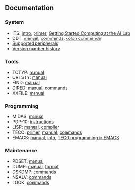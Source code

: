 ## Documentation

### System

- ITS: [intro](info/intro.29), [primer](_info_/its.primer),
  [Getting Started Computing at the AI Lab](ai_wp_235.pdf)
- DDT: [manual](info/ddt.33), [commands](_info_/ddtord.1462),
  [colon commands](_info_/ddt.:cmnds)
- [Supported peripherals](peripherals.md)
- [Version number history](versions.md)

### Tools

- TCTYP: [manual](_info_/tctyp.order)
- CRTSTY: [manual](info/crtsty.39)
- FIND: [manual](info/find.13)
- DIRED: [manual](_info_/dired.info), [commands](_info_/dired.order)
- XXFILE: [manual](_info_/xxfile.info)

### Programming

- MIDAS: [manual](info/midas.25)
- PDP-10: [instructions](info/pdp-10.15)
- LISP: [manual](info/lisp.15), [compiler](info/lispc.6)
- TECO: [primer](_teco_/teco.primer), [manual](info/tecman.20),
  [commands](_teco_/tecord.1132)
- EMACS: [manual](emacs1/emacs.guide), [info](info/emacs.147),
  [TECO programming in EMACS](info/conv.85)

### Maintenance

- PDSET: [manual](sysdoc/pdset.info)
- DUMP: [manual](_info_/dump.info), [format](sysdoc/dump.format)
- DSKDMP: [commands](sysdoc/dskdmp.order)
- NSALV: [commands](kshack/nsalv.order)
- LOCK: [commands](_info_/lock.order)
